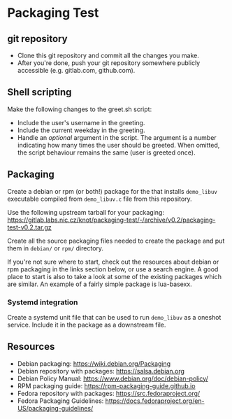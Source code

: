 # Packaging Test

## git repository

- Clone this git repository and commit all the changes you make.
- After you're done, push your git repository somewhere publicly accessible (e.g. gitlab.com, github.com).

## Shell scripting

Make the following changes to the greet.sh script:
- Include the user's username in the greeting.
- Include the current weekday in the greeting.
- Handle an *optional* argument in the script. The argument is a number indicating
  how many times the user should be greeted. When omitted, the script behaviour
  remains the same (user is greeted once).

## Packaging

Create a debian or rpm (or both!) package for the that installs `demo_libuv` executable compiled from `demo_libuv.c` file from this repository.

Use the following upstream tarball for your packaging:
https://gitlab.labs.nic.cz/knot/packaging-test/-/archive/v0.2/packaging-test-v0.2.tar.gz

Create all the source packaging files needed to create the package and put them
in `debian/` or `rpm/` directory.

If you're not sure where to start, check out the resources about debian or rpm
packaging in the links section below, or use a search engine. A good place to
start is also to take a look at some of the existing packages which are
similar. An example of a fairly simple package is lua-basexx.

### Systemd integration

Create a systemd unit file that can be used to run `demo_libuv` as a oneshot
service. Include it in the package as a downstream file.

## Resources

- Debian packaging: https://wiki.debian.org/Packaging
- Debian repository with packages: https://salsa.debian.org
- Debian Policy Manual: https://www.debian.org/doc/debian-policy/
- RPM packaging guide: https://rpm-packaging-guide.github.io
- Fedora repository with packages: https://src.fedoraproject.org/
- Fedora Packaging Guidelines: https://docs.fedoraproject.org/en-US/packaging-guidelines/
